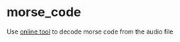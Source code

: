 # morse_code

Use [online tool](https://morsecode.world/international/decoder/audio-decoder-adaptive.html) to decode morse code from the audio file
